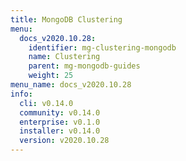```yaml
---
title: MongoDB Clustering
menu:
  docs_v2020.10.28:
    identifier: mg-clustering-mongodb
    name: Clustering
    parent: mg-mongodb-guides
    weight: 25
menu_name: docs_v2020.10.28
info:
  cli: v0.14.0
  community: v0.14.0
  enterprise: v0.1.0
  installer: v0.14.0
  version: v2020.10.28
---
```


